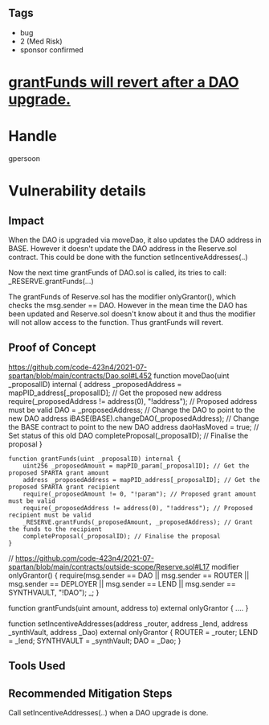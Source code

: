 ## Tags

- bug
- 2 (Med Risk)
- sponsor confirmed

# [grantFunds will revert after a DAO upgrade.](https://github.com/code-423n4/2021-07-spartan-findings/issues/17) 

# Handle

gpersoon


# Vulnerability details

## Impact
When the DAO is upgraded via moveDao, it also updates the DAO address in BASE.
However it doesn't update the DAO address in the Reserve.sol contract.
This could be done with the function setIncentiveAddresses(..)

Now the next time grantFunds of DAO.sol is called, its tries to call:
 _RESERVE.grantFunds(...)

The grantFunds of Reserve.sol has the modifier onlyGrantor(), which checks the msg.sender == DAO.
However in the mean time the DAO has been updated and Reserve.sol doesn't know about it and thus the modifier will not allow access to the function.
Thus grantFunds will revert.

## Proof of Concept
https://github.com/code-423n4/2021-07-spartan/blob/main/contracts/Dao.sol#L452
 function moveDao(uint _proposalID) internal {
        address _proposedAddress = mapPID_address[_proposalID]; // Get the proposed new address
        require(_proposedAddress != address(0), "!address"); // Proposed address must be valid
        DAO = _proposedAddress; // Change the DAO to point to the new DAO address
        iBASE(BASE).changeDAO(_proposedAddress); // Change the BASE contract to point to the new DAO address
        daoHasMoved = true; // Set status of this old DAO
        completeProposal(_proposalID); // Finalise the proposal
    }

    function grantFunds(uint _proposalID) internal {
        uint256 _proposedAmount = mapPID_param[_proposalID]; // Get the proposed SPARTA grant amount
        address _proposedAddress = mapPID_address[_proposalID]; // Get the proposed SPARTA grant recipient
        require(_proposedAmount != 0, "!param"); // Proposed grant amount must be valid
        require(_proposedAddress != address(0), "!address"); // Proposed recipient must be valid
        _RESERVE.grantFunds(_proposedAmount, _proposedAddress); // Grant the funds to the recipient
        completeProposal(_proposalID); // Finalise the proposal
    }

// https://github.com/code-423n4/2021-07-spartan/blob/main/contracts/outside-scope/Reserve.sol#L17
  modifier onlyGrantor() {
        require(msg.sender == DAO || msg.sender == ROUTER || msg.sender == DEPLOYER || msg.sender == LEND || msg.sender == SYNTHVAULT, "!DAO");
        _; 
    }

  function grantFunds(uint amount, address to) external onlyGrantor {
      ....
    }

   function setIncentiveAddresses(address _router, address _lend, address _synthVault, address _Dao) external onlyGrantor {
        ROUTER = _router;
        LEND = _lend;
        SYNTHVAULT = _synthVault;
        DAO = _Dao;
    }


## Tools Used

## Recommended Mitigation Steps
Call setIncentiveAddresses(..) when a DAO upgrade is done.


